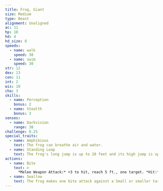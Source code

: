 ```yaml
---
title: Frog, Giant
size: Medium
type: Beast
alignment: Unaligned
ac: 11
hp: 18
hd: 4
hd_size: 8
speeds:
  - name: walk
    speed: 30
  - name: swim
    speed: 30
str: 12
dex: 13
con: 11
int: 2
wis: 10
cha: 3
skills:
  - name: Perception
    bonus: 2
  - name: Stealth
    bonus: 3
senses:
  - name: Darkvision
    range: 30
challenge: 0.25
special_traits:
  - name: Amphibious
    text: The frog can breathe air and water.
  - name: Standing Leap
    text: The frog's long jump is up to 20 feet and its high jump is up to 10 feet, with or without a running start.
actions:
  - name: Bite
    text: >
      *Melee Weapon Attack:* +3 to hit, reach 5 ft., one target. *Hit:* 4 (1d6 + 1) piercing damage, and the target is grappled (escape DC 11). Until this grapple ends, the target is restrained, and the frog can't bite another target.
  - name: Swallow
    text: The frog makes one bite attack against a Small or smaller target it is grappling. If the attack hits,  the target is swallowed, and the grapple ends. The swallowed target is blinded and restrained, it has total cover against attacks and other effects outside the frog,  and it takes 5 (2d4) acid damage at the start of each of the frog's turns. The frog can have only one target swallowed at a time. If the frog dies, a swallowed creature is no longer restrained by it and can escape from the corpse using 5 feet of movement, exiting prone.
---
```

